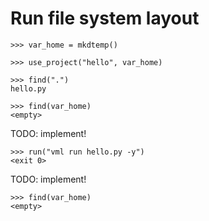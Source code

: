 # Run file system layout

    >>> var_home = mkdtemp()

    >>> use_project("hello", var_home)

    >>> find(".")
    hello.py

    >>> find(var_home)
    <empty>

TODO: implement!

    >>> run("vml run hello.py -y")
    <exit 0>

TODO: implement!

    >>> find(var_home)
    <empty>
